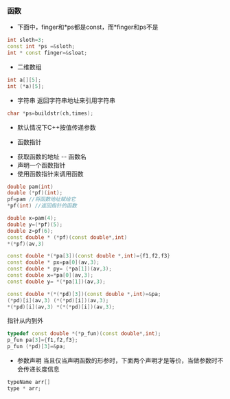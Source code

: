 ### 函数
* 下面中，finger和\*ps都是const，而\*finger和ps不是
```cpp
int sloth=3;
const int *ps =&sloth;
int * const finger=&sloat;
```
* 二维数组
```cpp
int a[][5];
int (*a)[5];
```
* 字符串
返回字符串地址来引用字符串
```cpp
char *ps=buildstr(ch,times);
```
* 默认情况下C++按值传递参数

* 函数指针
 - 获取函数的地址 -- 函数名
 - 声明一个函数指针
 - 使用函数指针来调用函数

```cpp
double pam(int)
double (*pf)(int);
pf=pam //将函数地址赋给它
*pf(int) //返回指针的函数

double x=pam(4);
double y=(*pf)(5);
double z=pf(6);
const double * (*pf)(const double*,int)
*(*pf)(av,3)

const double *(*pa[3])(const double *,int)={f1,f2,f3}
const double * px=pa[0](av,3);
const double * py= (*pa[1])(av,3);
const double x=*pa[0](av,3);
const double y= *(*pa[1])(av,3);

const double *(*(*pd)[3])(const double *,int)=&pa;
(*pd)[i](av,3) (*(*pd)[i])(av,3);
*(*pd)[i](av,3) *(*(*pd)[i])(av,3);
```
指针从内到外

```cpp
typedef const double *(*p_fun)(const double*,int);
p_fun pa[3]={f1,f2,f3};
p_fun (*pd)[3]=&pa;
```
* 参数声明
当且仅当声明函数的形参时，下面两个声明才是等价，当做参数时不会传递长度信息
```cpp
typeName arr[]
type * arr;
```
